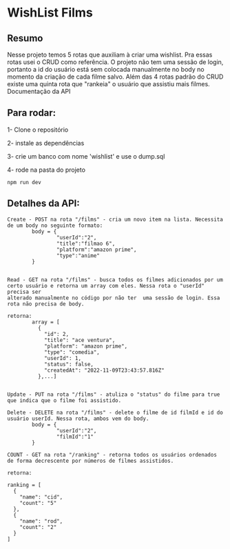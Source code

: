 # WishList Films

## Resumo

Nesse projeto temos 5 rotas que auxiliam à criar uma wishlist. Pra essas rotas usei o CRUD como referência. O projeto não tem uma sessão de login, 
portanto a id do usuário está sem colocada manualmente no body no momento da criação de cada filme salvo. Além das 4 rotas padrão do CRUD existe uma 
quinta rota que "rankeia" o usuário que assistiu mais filmes. Documentação da API

## Para rodar:
1-  Clone o repositório

2- instale as dependências

3- crie um banco com nome 'wishlist' e use o dump.sql

4- rode na pasta do projeto

```
npm run dev
``` 

## Detalhes da API:


``` 
Create - POST na rota "/films" - cria um novo item na lista. Necessita de um body no seguinte formato:
        body = {
                "userId":"2",
                "title":"filmao 6",
                "platform":"amazon prime",
                "type":"anime"
        } 


Read - GET na rota "/films" - busca todos os filmes adicionados por um certo usuário e retorna um array com eles. Nessa rota o "userId" precisa ser 
alterado manualmente no código por não ter  uma sessão de login. Essa rota não precisa de body.

retorna: 
        array = [
          {
            "id": 2,
            "title": "ace ventura",
            "platform": "amazon prime",
            "type": "comedia",
            "userId": 1,
            "status": false,
            "createdAt": "2022-11-09T23:43:57.816Z"
          },...]


Update - PUT na rota "/films" - atuliza o "status" do filme para true que indica que o filme foi assistido.

Delete - DELETE na rota "/films" - delete o filme de id filmId e id do usuário userId. Nessa rota, ambos vem do body.
        body = {
                "userId":"2",
                "filmId":"1"
        } 

COUNT - GET na rota "/ranking" - retorna todos os usuários ordenados de forma decrescente por números de filmes assistidos.

retorna:

ranking = [
  {
    "name": "cid",
    "count": "5"
  },
  {
    "name": "rod",
    "count": "2"
  }
]

